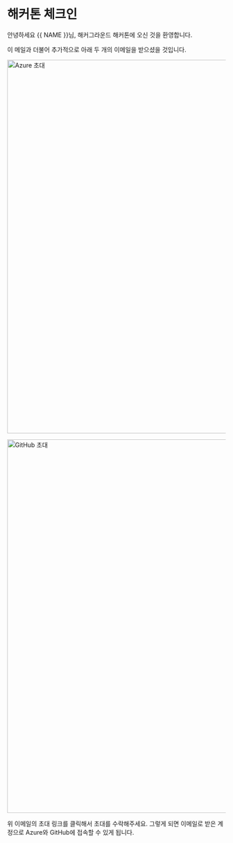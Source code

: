 # 해커톤 체크인

안녕하세요 {{ NAME }}님, 해커그라운드 해커톤에 오신 것을 환영합니다.

이 메일과 더불어 추가적으로 아래 두 개의 이메일을 받으셨을 것입니다.

<p><img src="https://github.com/microsoft/hackers-ground/blob/main/assets/invitation-azure.png?raw=true" alt="Azure 초대" width="860"/></p>

<p><img src="https://github.com/microsoft/hackers-ground/blob/main/assets/invitation-github.png?raw=true" alt="GitHub 초대" width="860"/></p>

위 이메일의 초대 링크를 클릭해서 초대를 수락해주세요. 그렇게 되면 이메일로 받은 계정으로 Azure와 GitHub에 접속할 수 있게 됩니다.
